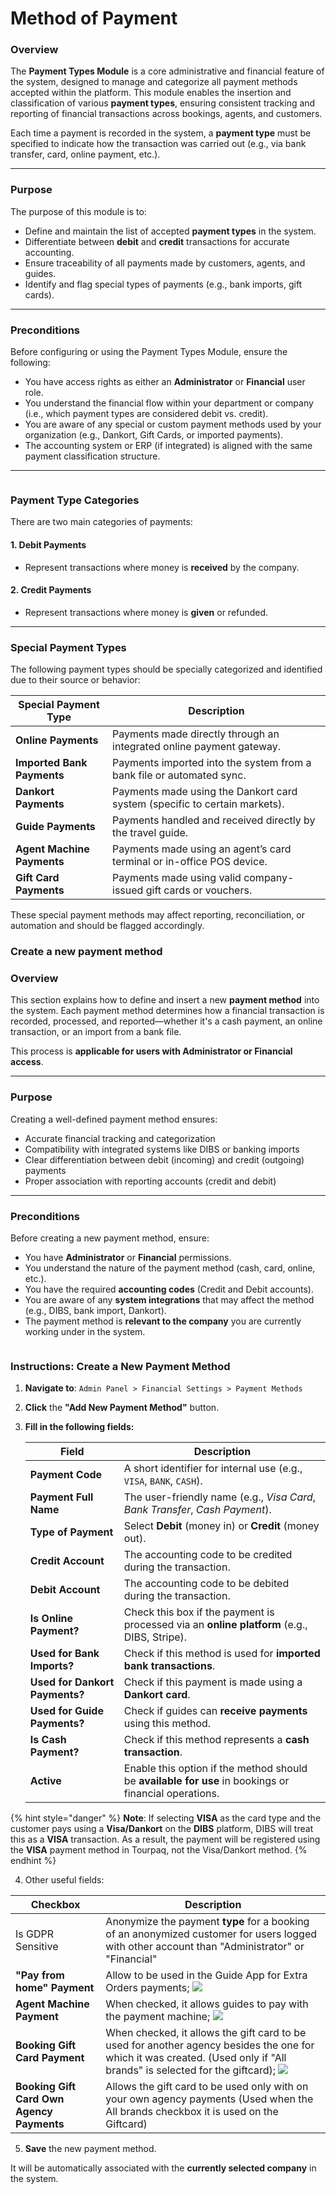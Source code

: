 # Method of Payment

### **Overview**

The **Payment Types Module** is a core administrative and financial feature of the system, designed to manage and categorize all payment methods accepted within the platform. This module enables the insertion and classification of various **payment types**, ensuring consistent tracking and reporting of financial transactions across bookings, agents, and customers.

Each time a payment is recorded in the system, a **payment type** must be specified to indicate how the transaction was carried out (e.g., via bank transfer, card, online payment, etc.).

***

### **Purpose**

The purpose of this module is to:

* Define and maintain the list of accepted **payment types** in the system.
* Differentiate between **debit** and **credit** transactions for accurate accounting.
* Ensure traceability of all payments made by customers, agents, and guides.
* Identify and flag special types of payments (e.g., bank imports, gift cards).

***

### **Preconditions**

Before configuring or using the Payment Types Module, ensure the following:

* You have access rights as either an **Administrator** or **Financial** user role.
* You understand the financial flow within your department or company (i.e., which payment types are considered debit vs. credit).
* You are aware of any special or custom payment methods used by your organization (e.g., Dankort, Gift Cards, or imported payments).
* The accounting system or ERP (if integrated) is aligned with the same payment classification structure.

***

<figure><img src="../.gitbook/assets/image (6) (1) (1) (1) (1) (1) (1) (1) (1) (1) (1) (1) (1) (1) (1) (1) (1) (1) (1) (1) (1) (1) (1) (1) (1) (1) (1) (1) (1) (1) (1) (1) (1).png" alt=""><figcaption></figcaption></figure>

### **Payment Type Categories**

There are two main categories of payments:

#### 1. **Debit Payments**

* Represent transactions where money is **received** by the company.

#### 2. **Credit Payments**

* Represent transactions where money is **given** or refunded.

***

### **Special Payment Types**

The following payment types should be specially categorized and identified due to their source or behavior:

| Special Payment Type       | Description                                                                |
| -------------------------- | -------------------------------------------------------------------------- |
| **Online Payments**        | Payments made directly through an integrated online payment gateway.       |
| **Imported Bank Payments** | Payments imported into the system from a bank file or automated sync.      |
| **Dankort Payments**       | Payments made using the Dankort card system (specific to certain markets). |
| **Guide Payments**         | Payments handled and received directly by the travel guide.                |
| **Agent Machine Payments** | Payments made using an agent’s card terminal or in-office POS device.      |
| **Gift Card Payments**     | Payments made using valid company-issued gift cards or vouchers.           |

These special payment methods may affect reporting, reconciliation, or automation and should be flagged accordingly.



### Create a new payment method

### **Overview**

This section explains how to define and insert a new **payment method** into the system. Each payment method determines how a financial transaction is recorded, processed, and reported—whether it's a cash payment, an online transaction, or an import from a bank file.

This process is **applicable for users with Administrator or Financial access**.

***

### **Purpose**

Creating a well-defined payment method ensures:

* Accurate financial tracking and categorization
* Compatibility with integrated systems like DIBS or banking imports
* Clear differentiation between debit (incoming) and credit (outgoing) payments
* Proper association with reporting accounts (credit and debit)

***

### **Preconditions**

Before creating a new payment method, ensure:

* You have **Administrator** or **Financial** permissions.
* You understand the nature of the payment method (cash, card, online, etc.).
* You have the required **accounting codes** (Credit and Debit accounts).
* You are aware of any **system integrations** that may affect the method (e.g., DIBS, bank import, Dankort).
* The payment method is **relevant to the company** you are currently working under in the system.

<figure><img src="../.gitbook/assets/image (7) (1) (1) (1) (1) (1) (1) (1) (1) (1) (1) (1) (1) (1) (1) (1) (1) (1) (1) (1) (1) (1) (1) (1) (1) (1) (1) (1) (1) (1).png" alt=""><figcaption></figcaption></figure>

### **Instructions: Create a New Payment Method**

1. **Navigate to**: `Admin Panel > Financial Settings > Payment Methods`
2. **Click** the **"Add New Payment Method"** button.
3.  **Fill in the following fields:**

    | **Field**                      | **Description**                                                                                       |
    | ------------------------------ | ----------------------------------------------------------------------------------------------------- |
    | **Payment Code**               | A short identifier for internal use (e.g., `VISA`, `BANK`, `CASH`).                                   |
    | **Payment Full Name**          | The user-friendly name (e.g., _Visa Card_, _Bank Transfer_, _Cash Payment_).                          |
    | **Type of Payment**            | Select **Debit** (money in) or **Credit** (money out).                                                |
    | **Credit Account**             | The accounting code to be credited during the transaction.                                            |
    | **Debit Account**              | The accounting code to be debited during the transaction.                                             |
    | **Is Online Payment?**         | Check this box if the payment is processed via an **online platform** (e.g., DIBS, Stripe).           |
    | **Used for Bank Imports?**     | Check if this method is used for **imported bank transactions**.                                      |
    | **Used for Dankort Payments?** | Check if this payment is made using a **Dankort card**.                                               |
    | **Used for Guide Payments?**   | Check if guides can **receive payments** using this method.                                           |
    | **Is Cash Payment?**           | Check if this method represents a **cash transaction**.                                               |
    | **Active**                     | Enable this option if the method should be **available for use** in bookings or financial operations. |



{% hint style="danger" %}
**Note**: If selecting **VISA** as the card type and the customer pays using a **Visa/Dankort** on the **DIBS** platform, DIBS will treat this as a **VISA** transaction. As a result, the payment will be registered using the **VISA** payment method in Tourpaq, not the Visa/Dankort method.
{% endhint %}

4. Other useful fields:

| Checkbox                                  | **Description**                                                                                                                                                                                                                                                                                                      |
| ----------------------------------------- | -------------------------------------------------------------------------------------------------------------------------------------------------------------------------------------------------------------------------------------------------------------------------------------------------------------------- |
| Is GDPR Sensitive                         | Anonymize the payment **type** for a booking of an anonymized customer for users logged with other account than "Administrator" or "Financial"                                                                                                                                                                       |
| **"Pay from home" Payment**               | Allow to be used in the  Guide App for Extra Orders payments;                                                                                    ![](<../.gitbook/assets/image (1) (1) (1) (1) (1) (1) (1) (1) (1) (1) (1) (1) (1) (1) (1) (2) (1) (1) (1) (1) (1) (1) (1) (1) (1) (1) (1) (1) (1) (1).png>)         |
| **Agent Machine Payment**                 | When checked, it allows guides to pay with the payment machine; ![](<../.gitbook/assets/image (2) (1) (1) (1) (1) (1) (1) (1) (1) (1) (2) (1) (1) (1) (1) (1) (1) (1) (1) (1).png>)                                                                                                                                  |
| **Booking Gift Card Payment**             | When checked, it allows the gift card to be used for another agency besides the one for which it was created. (Used only  if "All brands" is selected for the giftcard); ![](<../.gitbook/assets/image (3) (1) (1) (1) (1) (1) (1) (1) (1) (2) (1) (1) (1) (1) (1) (1) (1) (1).png>)                                 |
| **Booking Gift Card Own Agency Payments** | Allows the gift card to be used only with on your own agency payments (Used when the All brands checkbox it is used on the Giftcard)                                                                                                                                                                                 |

5. **Save** the new payment method.

It will be automatically associated with the **currently selected company** in the system.
